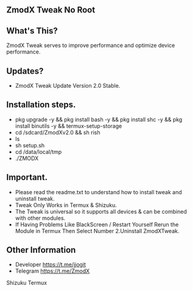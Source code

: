 ## ZmodX Tweak No Root

## What's This?
ZmodX Tweak serves to improve performance and optimize device performance.

## Updates?
- ZmodX Tweak Update Version 2.0  Stable.

## Installation steps.
- pkg upgrade -y && pkg install bash -y && pkg install shc -y && pkg install binutils -y && termux-setup-storage
- cd /sdcard/ZmodXv2.0 && sh rish
- ls
- sh setup.sh
- cd /data/local/tmp
- ./ZMODX

## Important.
- Please read the readme.txt to understand how to install tweak and uninstall tweak.
- Tweak Only Works in Termux & Shizuku.
- The Tweak is universal so it supports all devices & can be combined with other modules.
- If Having Problems Like BlackScreen / Restart Yourself
Rerun the Module in Termux Then Select Number 2.Uninstall  ZmodXTweak.

## Other Information
- Developer https://t.me/jjogit
- Telegram https://t.me/ZmodX

Shizuku
Termux
